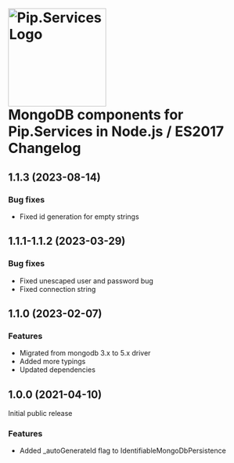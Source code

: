 # <img src="https://uploads-ssl.webflow.com/5ea5d3315186cf5ec60c3ee4/5edf1c94ce4c859f2b188094_logo.svg" alt="Pip.Services Logo" width="200"> <br/> MongoDB components for Pip.Services in Node.js / ES2017 Changelog

## <a name="1.1.3"></a> 1.1.3 (2023-08-14) 

### Bug fixes
- Fixed id generation for empty strings

## <a name="1.1.1-1.1.2"></a> 1.1.1-1.1.2 (2023-03-29) 

### Bug fixes
* Fixed unescaped user and password bug
* Fixed connection string

## <a name="1.1.0"></a> 1.1.0 (2023-02-07) 

### Features
* Migrated from mongodb 3.x to 5.x driver
* Added more typings
* Updated dependencies


## <a name="1.0.0"></a> 1.0.0 (2021-04-10) 

Initial public release

### Features
* Added _autoGenerateId flag to IdentifiableMongoDbPersistence

